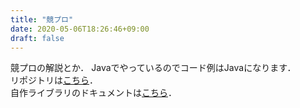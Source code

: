 ```yaml
---
title: "競プロ"
date: 2020-05-06T18:26:46+09:00
draft: false
---
```


競プロの解説とか．
Javaでやっているのでコード例はJavaになります．<br>
リポジトリは[こちら](https://github.com/t45k/kyopuro)．<br>
自作ライブラリのドキュメントは[こちら](../kyopuro/doc/util/package-summary.html)．

<script src="https://code.jquery.com/jquery-2.1.3.min.js"></script>
<script>
    $(function(){
      $("#cover").load("../kyopuro/index.html #for_outer");
    });
</script>

<div id="cover"></div>
